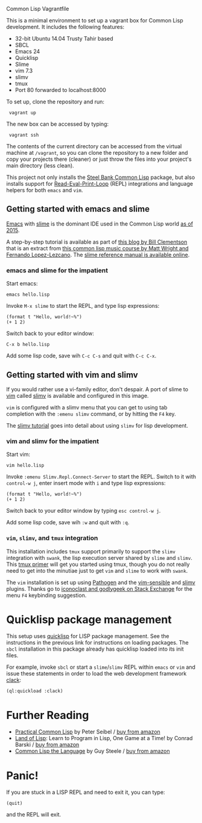 Common Lisp Vagrantfile

This is a minimal environment to set up a vagrant box for Common Lisp development.
It includes the following features:
* 32-bit Ubuntu 14.04 Trusty Tahir based
* SBCL
* Emacs 24
* Quicklisp
* Slime
* vim 7.3
* slimv
* tmux
* Port 80 forwarded to localhost:8000

To set up, clone the repository and run:

     vagrant up

The new box can be accessed by typing:

     vagrant ssh

The contents of the current directory can be accessed from the virtual
machine at `/vagrant`, so you can clone the repository to a new folder
and copy your projects there (cleaner) or just throw the files into
your project's main directory (less clean).

This project not only installs the 
[Steel Bank Common Lisp](http://www.sbcl.org/) package,
but also installs support for 
[Read-Eval-Print-Loop](https://en.wikipedia.org/wiki/Read%E2%80%93eval%E2%80%93print_loop) 
(REPL) integrations and language helpers for both `emacs` and `vim`.

Getting started with emacs and slime
----
[Emacs](https://www.gnu.org/software/emacs/) with [slime](https://common-lisp.net/project/slime/)
is the dominant IDE used in the Common Lisp world 
[as of 2015](http://eudoxia.me/article/common-lisp-sotu-2015/).

A step-by-step tutorial is available as part of 
[this blog by Bill Clementson](https://web.archive.org/web/20130718152035/http://bc.tech.coop/blog/050501.html) 
that is an extract from 
[this common lisp music course by Matt Wright and Fernando Lopez-Lezcano](https://web.archive.org/web/20061208063908/http://ccrma.stanford.edu/courses/220b/intro/220b-environment-tutorial.html). 
The [slime reference manual is available online](https://common-lisp.net/project/slime/doc/html/index.html#Top).

### emacs and slime for the impatient

Start emacs:

    emacs hello.lisp

Invoke `M-x slime` to start the REPL, and type lisp expressions: 

    (format t "Hello, world!~%")
    (+ 1 2)

Switch back to your editor window:

    C-x b hello.lisp

Add some lisp code, save wih `C-c C-s` and quit with `C-c C-x`.

Getting started with vim and slimv
----
If you would rather use a vi-family editor, don't despair. A port of 
slime to [vim](http://www.vim.org/) called 
[slimv](https://github.com/kovisoft/slimv) 
is available and configured in this image. 

`vim` is configured with a slimv menu that you can get to using tab 
completion with the `:emenu slimv` command, or by hitting the `F4` key. 

The [slimv tutorial](http://kovisoft.bitbucket.org/tutorial.html)
goes into detail about using `slimv` for lisp development.

### vim and slimv for the impatient

Start vim:

    vim hello.lisp

Invoke `:emenu Slimv.Repl.Connect-Server` to start the REPL. Switch to it with `control-w j`, enter insert mode with `i` and type lisp expressions: 

    (format t "Hello, world!~%")
    (+ 1 2)

Switch back to your editor window by typing `esc control-w j`.

Add some lisp code, save wih `:w` and quit with `:q`.

### `vim`, `slimv`, and `tmux` integration
This installation includes `tmux` support primarily to support the
`slimv` integration with `swank`, the lisp execution server shared by
`slime` and `slimv`. 
This [tmux primer](https://danielmiessler.com/study/tmux/)
will get you started using tmux, though you do not really need to get 
into the minutiae just to get `vim` and `slime` to work with `swank`.

The `vim` installation is set up using 
[Pathogen](https://github.com/tpope/vim-pathogen) and the 
[vim-sensible](https://github.com/tpope/vim-sensible) and 
[slimv](https://github.com/kovisoft/slimv) plugins. 
Thanks go to [iconoclast and godlygeek on Stack Exchange](http://unix.stackexchange.com/a/57911) for the menu `F4` keybinding suggestion.

Quicklisp package management
====
This setup uses [quicklisp](https://www.quicklisp.org/beta/) for LISP
package management. See the instructions in the previous link for instructions
on loading packages. The `sbcl` installation in this package already has
quicklisp loaded into its init files. 

For example, invoke `sbcl` or start a `slime`/`slimv` REPL within `emacs` or
`vim` and issue these statements in order to load the web development
framework [clack](http://clacklisp.org/):

    (ql:quickload :clack)

Further Reading
====

* [Practical Common Lisp](http://www.gigamonkeys.com/book/) 
  by Peter Seibel / 
  [buy from amazon](http://www.amazon.com/Practical-Common-Lisp-Peter-Seibel/dp/1590592395)
* [Land of Lisp](http://landoflisp.com/): Learn to Program in Lisp, 
  One Game at a Time! by Conrad Barski / 
  [buy from amazon](http://www.amazon.com/Land-Lisp-Learn-Program-Game/dp/1593272812)
* [Common Lisp the Language](https://www.cs.cmu.edu/Groups/AI/html/cltl/cltl2.html)
  by Guy Steele / [buy from amazon](http://www.amazon.com/Common-LISP-Language-Second-Edition/dp/1555580416)

Panic!
====
If you are stuck in a LISP REPL and need to exit it, you can type:

    (quit)

and the REPL will exit.
    
